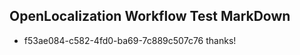 ## OpenLocalization Workflow Test MarkDown
* f53ae084-c582-4fd0-ba69-7c889c507c76 thanks!

<!--HONumber=Jul16_HO4-->


